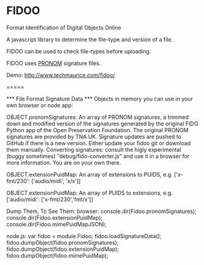 FIDOO
=====

Format Identification of Digital Objects Online

A javascript library to determine the file-type and version of a file.

FIDOO can be used to check file-types before uploading.

FIDOO uses [PRONOM](http://www.nationalarchives.gov.uk/pronom/) signature files.

Demo: <http://www.techmaurice.com/fidoo/>

=====

*** File Format Signature Data ***
Objects in memory you can use in your own browser or node app:

OBJECT.pronomSignatures:
An array of PRONOM signatures, a trimmed down and modified version of the signatures generated by the original FIDO Python app of the Open Preservation Foundation. The original PRONOM signatures are provided by TNA UK.
Signature updates are pushed to GitHub if there is a new version. Either update your fidoo git or download them manually.
Converting signatures: consult the higly experimental (buggy sometimes)  "debug/fido-converter.js" and use it in a browser for more information. You are on your own there.

OBJECT.extensionPuidMap:
An array of extensions to PUIDS, e.g. ['x-fmt/230': ['audio/midi', 'x/x']]

OBJECT.extensionPuidMap:
An array of PUIDS to extensions, e.g. ['audio/midi': ['x-fmt/230','fmt/x']]

Dump Them, To See Them:
browser:
console.dir(Fidoo.pronomSignatures);
console.dir(Fidoo.extensionPuidMap);
console.dir(Fidoo.mimePuidMapJSON);

node.js:
var fidoo = module.Fidoo;
fidoo.loadSignatureData();
fidoo.dumpObject(fidoo.pronomSignatures);
fidoo.dumpObject(fidoo.extensionPuidMap);
fidoo.dumpObject(fidoo.mimePuidMap);
